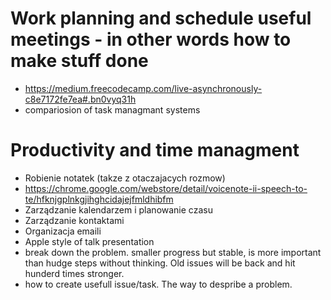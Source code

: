 # Work planning and schedule useful meetings - in other words how to make stuff done
* https://medium.freecodecamp.com/live-asynchronously-c8e7172fe7ea#.bn0vyq31h
* compariosion of task managmant systems 


# Productivity and time managment
* Robienie notatek (takze z otaczajacych rozmow)
* https://chrome.google.com/webstore/detail/voicenote-ii-speech-to-te/hfknjgplnkgjihghcidajejfmldhibfm
* Zarządzanie kalendarzem i planowanie czasu
* Zarządzanie kontaktami
* Organizacja emaili
* Apple style of talk presentation
* break down the problem. smaller progress but stable, is more important than hudge steps without thinking. Old issues will be back and hit hunderd times stronger.
* how to create usefull issue/task. The way to despribe a problem.

